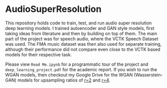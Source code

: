 # AudioSuperResolution

This repository holds code to train, test, and run audio super resolution deep learning models. I trained autoencoder and GAN style models, first taking ideas from literature and then by building on top of them. The main part of the project was for speech audio, where the VCTK Speech Dataset was used. The FMA music dataset was then also used for separate training, although their performance did not compare even close to the VCTK based models for their respective task.

Please view `Read Me.ipynb` for a programmatic tour of the project and `deep_learning_project.pdf` for the academic report. If you wish to run the WGAN models, then checkout 
my Google Drive for the WGAN (Wasserstein-GAN) models for upsampling ratios of [r=2](https://drive.google.com/file/d/1J_dPGuDxOwZ1idNCBouCEwR5gzQaHYhR/view?usp=sharing) and  [r=4](https://drive.google.com/file/d/1ocOclR5h06aJaluPgpdCOzKWE8CSMvI4/view?usp=sharing).
